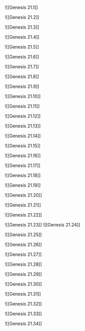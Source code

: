 ![[Genesis 21.1]]

![[Genesis 21.2]]

![[Genesis 21.3]]

![[Genesis 21.4]]

![[Genesis 21.5]]

![[Genesis 21.6]]

![[Genesis 21.7]]

![[Genesis 21.8]]

![[Genesis 21.9]]

![[Genesis 21.10]]

![[Genesis 21.11]]

![[Genesis 21.12]]

![[Genesis 21.13]]

![[Genesis 21.14]]

![[Genesis 21.15]]

![[Genesis 21.16]]

![[Genesis 21.17]]

![[Genesis 21.18]]

![[Genesis 21.19]]

![[Genesis 21.20]]

![[Genesis 21.21]]

![[Genesis 21.22]]

![[Genesis 21.23]]
![[Genesis 21.24]]

![[Genesis 21.25]]

![[Genesis 21.26]]

![[Genesis 21.27]]

![[Genesis 21.28]]

![[Genesis 21.29]]

![[Genesis 21.30]]

![[Genesis 21.31]]

![[Genesis 21.32]]

![[Genesis 21.33]]

![[Genesis 21.34]]


